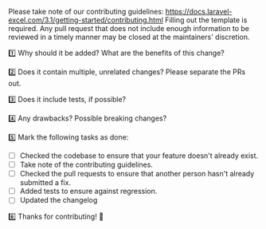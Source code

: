 Please take note of our contributing guidelines: https://docs.laravel-excel.com/3.1/getting-started/contributing.html
Filling out the template is required. Any pull request that does not include enough information to be reviewed in a timely manner may be closed at the maintainers' discretion.

1️⃣ Why should it be added? What are the benefits of this change?

2️⃣ Does it contain multiple, unrelated changes? Please separate the PRs out.

3️⃣ Does it include tests, if possible?

4️⃣ Any drawbacks? Possible breaking changes?

5️⃣ Mark the following tasks as done:

- [ ] Checked the codebase to ensure that your feature doesn't already exist.
- [ ] Take note of the contributing guidelines.
- [ ] Checked the pull requests to ensure that another person hasn't already submitted a fix.
- [ ] Added tests to ensure against regression.
- [ ] Updated the changelog

6️⃣ Thanks for contributing! 🙌
